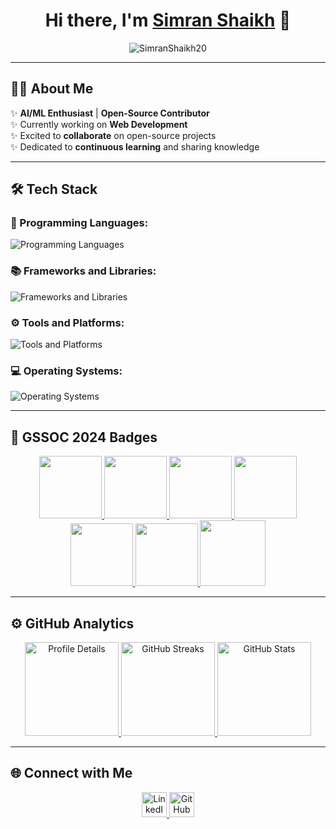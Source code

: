 <h1 align="center">Hi there, I'm <a href="https://www.linkedin.com/in/simran-shaikh-39207a23b/">Simran Shaikh</a> 👋</h1>
<p align="center">
  <img src="https://komarev.com/ghpvc/?username=SimranShaikh20&label=Profile%20views&color=brightgreen&style=flat" alt="SimranShaikh20" />
</p>

---

## 👩‍💻 About Me

✨ **AI/ML Enthusiast** | **Open-Source Contributor**<br>
✨ Currently working on **Web Development**<br>
✨ Excited to **collaborate** on open-source projects<br>
✨ Dedicated to **continuous learning** and sharing knowledge<br>

---

## 🛠️ Tech Stack  

### 🚀 Programming Languages:
<p>
  <img src="https://skillicons.dev/icons?i=python,cpp,java,html,css,js" alt="Programming Languages" />
</p>

### 📚 Frameworks and Libraries:
<p>
  <img src="https://skillicons.dev/icons?i=django,bootstrap,numpy,pandas,scikit-learn,matplotlib,seaborn" alt="Frameworks and Libraries" />
</p>

### ⚙️ Tools and Platforms:
<p>
  <img src="https://skillicons.dev/icons?i=git,vscode,jupyter,mysql" alt="Tools and Platforms" />
</p>

### 💻 Operating Systems:
<p>
  <img src="https://skillicons.dev/icons?i=windows" alt="Operating Systems" />
</p>

---

## 🏅 GSSOC 2024 Badges
<p align='center'>
  <a href="https://gssoc.girlscript.tech/leaderboard">
    <img src="https://raw.githubusercontent.com/GSSoC24/Postman-Challenge/main/docs/assets/Postman%20White.png" width="100px" height="100px" />
    <img src="https://raw.githubusercontent.com/GSSoC24/Postman-Challenge/main/docs/assets/1.png" width="100px" height="100px" />
    <img src="https://raw.githubusercontent.com/GSSoC24/Postman-Challenge/main/docs/assets/2.png" width="100px" height="100px" />
    <img src="https://raw.githubusercontent.com/GSSoC24/Postman-Challenge/main/docs/assets/3.png" width="100px" height="100px" />
    <img src="https://raw.githubusercontent.com/GSSoC24/Postman-Challenge/main/docs/assets/4.png" width="100px" height="100px" />
    <img src="https://raw.githubusercontent.com/GSSoC24/Postman-Challenge/main/docs/assets/5.png" width="100px" height="100px" />
    <img src="https://raw.githubusercontent.com/GSSoC24/Postman-Challenge/main/docs/assets/6.png" width="105px" height="105px" />
  </a>
</p>

---

## ⚙️ GitHub Analytics  
<p align="center">
  <a href="https://github.com/SimranShaikh20">
    <img height="150em" src="http://github-profile-summary-cards.vercel.app/api/cards/profile-details?username=SimranShaikh20&theme=github" alt="Profile Details" />
    <img height="150em" src="https://github-readme-streak-stats.herokuapp.com/?user=SimranShaikh20&theme=github" alt="GitHub Streaks" />
    <img height="150em" src="https://github-readme-stats.vercel.app/api?username=SimranShaikh20&show_icons=true&include_all_commits=true&theme=github" alt="GitHub Stats" />
  </a>
</p>

---

## 🌐 Connect with Me
<p align="center">
  <a href="https://www.linkedin.com/in/simran-shaikh-39207a23b/" target="_blank">
    <img src="https://skillicons.dev/icons?i=linkedin" alt="LinkedIn Profile" width="40" />
  </a>
  <a href="https://github.com/SimranShaikh20" target="_blank">
    <img src="https://skillicons.dev/icons?i=github" alt="GitHub Profile" width="40" />
  </a>
</p>
